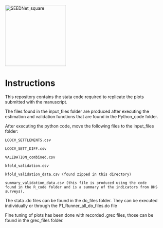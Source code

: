 <img width="200" alt="SEEDNet_square" src="https://github.com/user-attachments/assets/98ab8646-7a88-4354-8de6-2ca7beba4297">

# Instructions
This repository contains the stata code required to replicate the plots submitted with the manuscript.

The files found in the input_files folder are produced after executing the estimation and validation functions that are found in the Python_code folder.

After executing the python code, move the following files to the input_files folder:

    LOOCV_SETTLEMENTS.csv
  
    LOOCV_SETT_DIFF.csv
  
    VALIDATION_combined.csv
  
    kfold_validation.csv
  
    kfold_validation_data.csv (found zipped in this directory)
  
    summary_validation_data.csv (this file is produced using the code found in the R_code folder and is a summary of the indicators from DHS surveys). 
  

The stata .do files can be found in the do_files folder. They can be executed individually or through the P1_Runner_all_do_files.do file

Fine tuning of plots has been done with recorded .grec files, those can be found in the grec_files folder.

